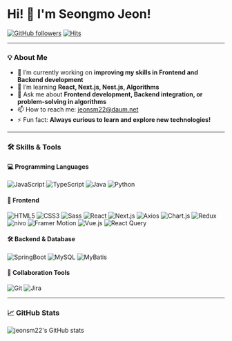 # Hi! 👋 I'm Seongmo Jeon!

[![GitHub followers](https://img.shields.io/github/followers/jeonsm22?style=social)](https://github.com/jeonsm22)
[![Hits](https://hits.seeyoufarm.com/api/count/incr/badge.svg?url=https://github.com/jeonsm22&title=Profile%20Views)](https://hits.seeyoufarm.com)

---

### 💡 About Me
- 🔭 I’m currently working on **improving my skills in Frontend and Backend development**  
- 🌱 I’m learning **React, Next.js, Nest.js, Algorithms**  
- 💬 Ask me about **Frontend development, Backend integration, or problem-solving in algorithms**  
- 📫 How to reach me: [jeonsm22@daum.net](mailto:jeonsm22@daum.net)  
- ⚡ Fun fact: **Always curious to learn and explore new technologies!**

---

### 🛠️ Skills & Tools

#### 💻 Programming Languages
![JavaScript](https://img.shields.io/badge/JavaScript-F7DF1E?style=flat&logo=javascript&logoColor=black)
![TypeScript](https://img.shields.io/badge/TypeScript-007ACC?style=flat&logo=typescript&logoColor=white)
![Java](https://img.shields.io/badge/Java-007396?style=flat&logo=java&logoColor=white)
![Python](https://img.shields.io/badge/Python-3776AB?style=flat&logo=python&logoColor=white)

#### 🎨 Frontend
![HTML5](https://img.shields.io/badge/HTML5-E34F26?style=flat&logo=html5&logoColor=white)
![CSS3](https://img.shields.io/badge/CSS3-1572B6?style=flat&logo=css3&logoColor=white)
![Sass](https://img.shields.io/badge/Sass-CC6699?style=flat&logo=sass&logoColor=white)
![React](https://img.shields.io/badge/React-61DAFB?style=flat&logo=react&logoColor=black)
![Next.js](https://img.shields.io/badge/Next.js-000000?style=flat&logo=next.js&logoColor=white)
![Axios](https://img.shields.io/badge/Axios-5A29E4?style=flat&logo=axios&logoColor=white)
![Chart.js](https://img.shields.io/badge/Chart.js-FF6384?style=flat&logo=chartdotjs&logoColor=white)
![Redux](https://img.shields.io/badge/Redux-764ABC?style=flat&logo=redux&logoColor=white)
![nivo](https://img.shields.io/badge/nivo-444?style=flat&logo=data:image/svg+xml;base64,<SVG_DATA>) <!-- Placeholder -->
![Framer Motion](https://img.shields.io/badge/Framer%20Motion-0055FF?style=flat&logo=framer&logoColor=white)
![Vue.js](https://img.shields.io/badge/Vue.js-4FC08D?style=flat&logo=vue.js&logoColor=white)
![React Query](https://img.shields.io/badge/React%20Query-FF4154?style=flat&logo=reactquery&logoColor=white)

#### 🛠️ Backend & Database
![SpringBoot](https://img.shields.io/badge/SpringBoot-6DB33F?style=flat&logo=springboot&logoColor=white)
![MySQL](https://img.shields.io/badge/MySQL-4479A1?style=flat&logo=mysql&logoColor=white)
![MyBatis](https://img.shields.io/badge/MyBatis-000000?style=flat&logo=data:image/svg+xml;base64,<SVG_DATA>) <!-- Placeholder -->

#### 🤝 Collaboration Tools
![Git](https://img.shields.io/badge/Git-F05032?style=flat&logo=git&logoColor=white)
![Jira](https://img.shields.io/badge/Jira-0052CC?style=flat&logo=jira&logoColor=white)

---

### 📈 GitHub Stats
![jeonsm22's GitHub stats](https://github-readme-stats.vercel.app/api?username=jeonsm22&show_icons=true&theme=radical)
